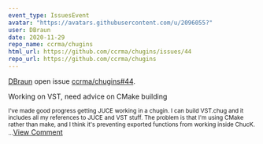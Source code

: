 ```yaml
---
event_type: IssuesEvent
avatar: "https://avatars.githubusercontent.com/u/2096055?"
user: DBraun
date: 2020-11-29
repo_name: ccrma/chugins
html_url: https://github.com/ccrma/chugins/issues/44
repo_url: https://github.com/ccrma/chugins
---
```


<a href='https://github.com/DBraun' target='_blank'>DBraun</a> open issue <a href='https://github.com/ccrma/chugins/issues/44' target='_blank'>ccrma/chugins#44</a>.

<p>Working on VST, need advice on CMake building</p><small>I've made good progress getting JUCE working in a chugin. I can build VST.chug and it includes all my references to JUCE and VST stuff. The problem is that I'm using CMake rather than make, and I think it's preventing exported functions from working inside ChucK....</small><a href='https://github.com/ccrma/chugins/issues/44' target='_blank'>View Comment</a>
